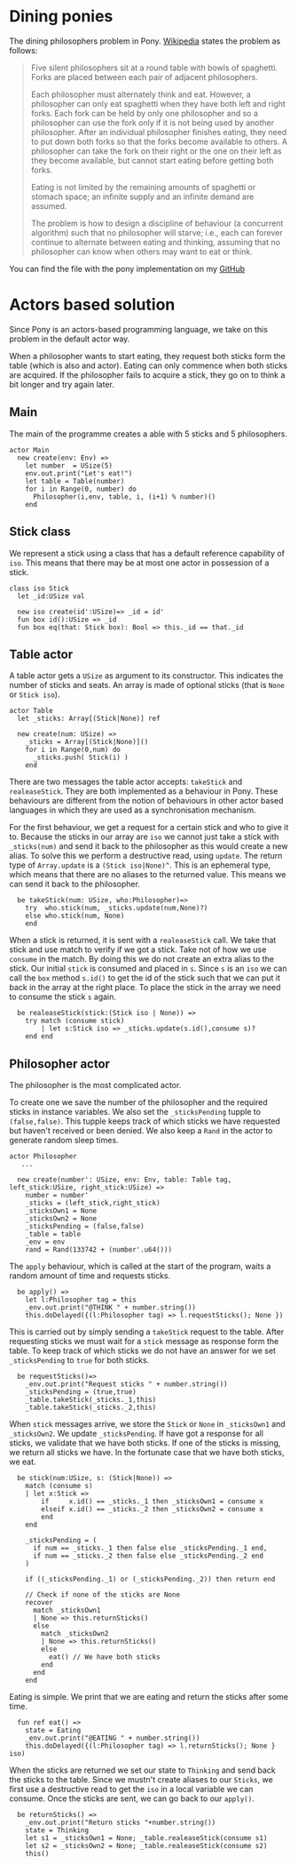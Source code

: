 # Dining ponies
The dining philosophers problem in Pony. [Wikipedia](https://en.wikipedia.org/wiki/Dining_philosophers_problem) states the problem as follows:

> Five silent philosophers sit at a round table with bowls of spaghetti. Forks are placed between each pair of adjacent philosophers.
> 
> Each philosopher must alternately think and eat. However, a philosopher can only eat spaghetti when they have both left and right forks. Each fork can be held by only one philosopher and so a philosopher can use the fork only if it is not being used by another philosopher. After an individual philosopher finishes eating, they need to put down both forks so that the forks become available to others. A philosopher can take the fork on their right or the one on their left as they become available, but cannot start eating before getting both forks.
>
> Eating is not limited by the remaining amounts of spaghetti or stomach space; an infinite supply and an infinite demand are assumed.
>
> The problem is how to design a discipline of behaviour (a concurrent algorithm) such that no philosopher will starve; i.e., each can forever continue to alternate between eating and thinking, assuming that no philosopher can know when  others may want to eat or think. 

You can find the file with the pony implementation on my [GitHub](https://github.com/beardhatcode/savina-implementations/blob/master/pony/11_philosophers/main.pony)

# Actors based solution

Since Pony is an actors-based programming language, we take on this problem in the default actor way. 

When a philosopher wants to start eating, they request both sticks form the table (which is also and actor). Eating can only commence when both sticks are acquired. If the philosopher fails to acquire a stick, they go on to think a bit longer and try again later.

## Main

The main of the programme creates a able with 5 sticks and 5 philosophers.

```pony
actor Main
  new create(env: Env) =>
    let number  = USize(5)
    env.out.print("Let's eat!")
    let table = Table(number)
    for i in Range(0, number) do
      Philosopher(i,env, table, i, (i+1) % number)()
    end
```

## Stick class
We represent a stick using a class that has a default reference capability of `iso`. This means that there may be at most one actor in possession of a stick.

```pony
class iso Stick
  let _id:USize val

  new iso create(id':USize)=> _id = id'
  fun box id():USize => _id
  fun box eq(that: Stick box): Bool => this._id == that._id
```

## Table actor

A table actor gets a `USize` as argument to its constructor. This indicates the number of sticks and seats. An array is made of optional sticks (that is `None` or `Stick iso`).

```pony
actor Table
  let _sticks: Array[(Stick|None)] ref

  new create(num: USize) =>
    _sticks = Array[(Stick|None)]()
    for i in Range(0,num) do
      _sticks.push( Stick(i) )
    end
```
There are two messages the table actor accepts: `takeStick` and `realeaseStick`. They are both implemented as a behaviour in Pony. These behaviours are different from the notion of behaviours in other actor based languages in which they are used as a synchronisation mechanism.

For the first behaviour, we get a request for a certain stick and who to give it to. Because the sticks in our array are `iso` we cannot just take a stick with `_sticks(num)` and send it back to the philosopher as this would create a new alias. To solve this we perform a destructive read, using `update`. The return type of `Array.update` is a `(Stick iso|None)^`. This is an ephemeral type, which means that there are no aliases to the returned value. This means we can send it back to the philosopher.

```pony
  be takeStick(num: USize, who:Philosopher)=>
    try  who.stick(num, _sticks.update(num,None)?)
    else who.stick(num, None)
    end
```

When a stick is returned, it is sent with a `realeaseStick` call. We take that stick and use match to verify if we got a stick. Take not of how we use `consume` in the match. By doing this we do not create an extra alias to the stick. Our initial `stick` is consumed and placed in `s`. Since `s` is an `iso` we can call the `box` method `s.id()` to get the id of the stick such that we can put it back in the array at the right place. To place the stick in the array we need to consume the stick `s` again.

```pony
  be realeaseStick(stick:(Stick iso | None)) =>
    try match (consume stick)
        | let s:Stick iso => _sticks.update(s.id(),consume s)?
    end end
```

## Philosopher actor
The philosopher is the most complicated actor.

To create one we save the number of the philosopher and the required sticks in instance variables. We also set the `_sticksPending`  tupple to `(false,false)`. This tupple keeps track of which sticks we have requested but haven't received or been denied. We also keep a `Rand` in the actor to generate random sleep times.

```pony
actor Philosopher
   ...

  new create(number': USize, env: Env, table: Table tag, left_stick:USize, right_stick:USize) =>
    number = number'
    _sticks = (left_stick,right_stick)
    _sticksOwn1 = None
    _sticksOwn2 = None
    _sticksPending = (false,false)
    _table = table
    _env = env
    rand = Rand(133742 + (number'.u64()))
```

The `apply` behaviour, which is called at the start of the program, waits a random amount of time and requests sticks.

```pony
  be apply() =>
    let l:Philosopher tag = this
    _env.out.print("@THINK " + number.string())
    this.doDelayed({(l:Philosopher tag) => l.requestSticks(); None })
```

This is carried out by simply sending a `takeStick` request to the table. After requesting sticks we must wait for a `stick` message as response form the table. To keep track of which sticks we do not have an answer for we set `_sticksPending` to `true` for both sticks.

```pony
  be requestSticks()=>
    _env.out.print("Request sticks " + number.string()) 
    _sticksPending = (true,true)
    _table.takeStick(_sticks._1,this)
    _table.takeStick(_sticks._2,this)
```

When `stick` messages arrive, we store the `Stick` or `None` in `_sticksOwn1` and `_sticksOwn2`. We update `_sticksPending`. If have got a response for all sticks, we validate that we have both sticks. If one of the sticks is missing, we return all sticks we have. In the fortunate case that we have both sticks, we eat.

```pony
  be stick(num:USize, s: (Stick|None)) =>
    match (consume s)
    | let x:Stick => 
        if     x.id() == _sticks._1 then _sticksOwn1 = consume x
        elseif x.id() == _sticks._2 then _sticksOwn2 = consume x
        end
    end

    _sticksPending = (
      if num == _sticks._1 then false else _sticksPending._1 end, 
      if num == _sticks._2 then false else _sticksPending._2 end
    )

    if ((_sticksPending._1) or (_sticksPending._2)) then return end

    // Check if none of the sticks are None
    recover 
      match _sticksOwn1
      | None => this.returnSticks()
      else 
        match _sticksOwn2
        | None => this.returnSticks()
        else
          eat() // We have both sticks
        end
      end
    end
```

Eating is simple. We print that we are eating and return the sticks after some time.

```pony
  fun ref eat() =>
    state = Eating
    _env.out.print("@EATING " + number.string())
    this.doDelayed({(l:Philosopher tag) => l.returnSticks(); None } iso)
```

When the sticks are returned we set our state to `Thinking` and send back the sticks to the table. Since we mustn't create aliases to our `Sticks`, we first use a destructive read to get the `iso` in a local variable we can consume. Once the sticks are sent, we can go back to our `apply()`.
```pony
  be returnSticks() =>
    _env.out.print("Return sticks "+number.string())
    state = Thinking
    let s1 = _sticksOwn1 = None; _table.realeaseStick(consume s1)
    let s2 = _sticksOwn2 = None; _table.realeaseStick(consume s2)
    this()
```